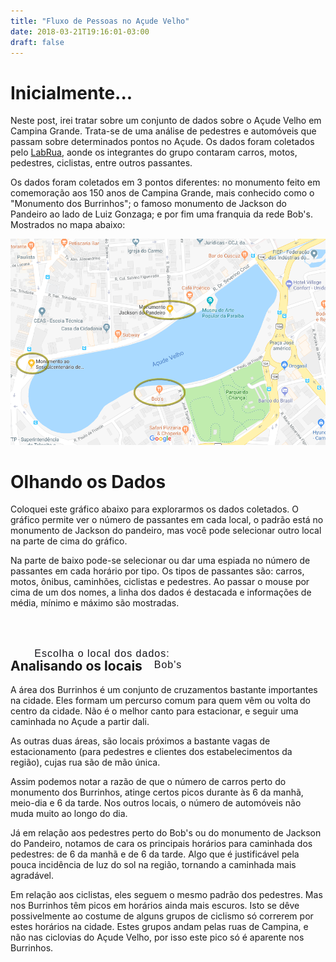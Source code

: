 ```yaml
---
title: "Fluxo de Pessoas no Açude Velho"
date: 2018-03-21T19:16:01-03:00
draft: false
---
```

<!-- markdownlint-disable MD033 -->
<style>
    @import url("https://fonts.googleapis.com/css?family=Oswald:500");
    #chart {
        position: relative;
    }
    
    div.placeOp {
        position: relative !important;
        width: 100%;
        top: 50px;
        text-align: center;
    }

    div.placeOp button,
    div.placeOp p {
        font-family: 'Oswald', sans-serif;
        font-style: regular;
        text-decoration: none;
        color: #16151b;
        margin: 0 15px;
        font-size: 16px;
        letter-spacing: 1px;
        position: relative;
        display: inline-block;
        border: none;
        padding: 0;
        background: none;
    }

    div.placeOp button:before {
        content: '';
        position: absolute;
        width: 100%;
        height: 3px;
        background: #16151b;
        top: 47%;
        animation: out 0.2s cubic-bezier(1, 0, 0.58, 0.97) 1 both;
    }

    div.placeOp button:hover:before,
    div.placeOp button.placeActive:before {
        animation: in 0.2s cubic-bezier(1, 0, 0.58, 0.97) 1 both;
    }

    #tooltip {
        position: absolute;
        width: 200px;
        height: auto;
        padding: 10px;
        background-color: white;
        -webkit-border-radius: 10px;
        -moz-border-radius: 10px;
        border-radius: 10px;
        -webkit-box-shadow: 4px 4px 10px rgba(0, 0, 0, 0.4);
        -moz-box-shadow: 4px 4px 10px rgba(0, 0, 0, 0.4);
        box-shadow: 4px 4px 10px rgba(0, 0, 0, 0.4);
        pointer-events: none;
    }

    #tooltip.hidden {
        display: none;
    }

    #tooltip p {
        margin: 0;
        font-family: sans-serif;
        font-size: 16px;
        line-height: 20px;
    }

    .legend {
        font-size: 16px;
        font-weight: bold;
        text-anchor: middle;
    }

    @keyframes in {
        0% {
            width: 0;
            left: 0;
            right: auto;
        }
        100% {
            left: 0;
            right: auto;
            width: 100%;
        }
    }

    @keyframes out {
        0% {
            width: 100%;
            left: auto;
            right: 0;
        }
        100% {
            width: 0;
            left: auto;
            right: 0;
        }
    }

    @keyframes show {
        0% {
            opacity: 0;
            transform: translateY(-10px);
        }
        100% {
            opacity: 1;
            transform: translateY(0);
        }
    }

    div.placeOp button:nth-child(1) {
        animation: show 0.2s 1.1s ease 1 both;
    }

    div.placeOp button:nth-child(2) {
        animation: show 0.2s 1.2s ease 1 both;
    }

    div.placeOp button:nth-child(3) {
        animation: show 0.2s 1.3s ease 1 both;
    }

    .name-unit {
        font-style: regular;
    }

    #xAxis, #yAxis {
        font-size: 8pt !important;
    }
</style>

# Inicialmente...

Neste post, irei tratar sobre um conjunto de dados sobre o Açude Velho em Campina Grande. Trata-se de uma análise de pedestres e automóveis que passam sobre determinados pontos no Açude. Os dados foram coletados pelo [LabRua](https://labrua.github.io/site-labrua/), aonde os integrantes do grupo contaram carros, motos, pedestres, ciclistas, entre outros passantes.

Os dados foram coletados em 3 pontos diferentes: no monumento feito em comemoração aos 150 anos de Campina Grande, mais conhecido como o "Monumento dos Burrinhos"; o famoso monumento de Jackson do Pandeiro ao lado de Luiz Gonzaga; e por fim uma franquia da rede Bob's. Mostrados no mapa abaixo:

![map](https://raw.githubusercontent.com/ddspog/neat-as-wine/master/static/images/acude-fluxo/map.png)

# Olhando os Dados

Coloquei este gráfico abaixo para explorarmos os dados coletados. O gráfico permite ver o número de passantes em cada local, o padrão está no monumento de Jackson do pandeiro, mas você pode selecionar outro local na parte de cima do gráfico.

Na parte de baixo pode-se selecionar ou dar uma espiada no número de passantes em cada horário por tipo. Os tipos de passantes são: carros, motos, ônibus, caminhões, ciclistas e pedestres. Ao passar o mouse por cima de um dos nomes, a linha dos dados é destacada e informações de média, mínimo e máximo são mostradas.

<div id="chart">
    <div class="placeOp">
        <p>Escolha o local dos dados:</p>
        <button id="burrinhos">Burrinhos</button>
        <button id="jackson" class="placeActive">Jackson</button>
        <button id="bobs">Bob's</button>
    </div>
    <div id="tooltip" class="hidden">
        <p><strong>Detalhes:</strong></p>
        <p>- Média: <span id="meanTip"></span></p>
        <p>- Mínimo: <span id="minTip"></span></p>
        <p>- Máximo: <span id="maxTip"></span></p>
    </div>
</div>

## Analisando os locais

A área dos Burrinhos é um conjunto de cruzamentos bastante importantes na cidade. Eles formam um percurso comum para quem vêm ou volta do centro da cidade. Não é o melhor canto para estacionar, e seguir uma caminhada no Açude a partir dali.

As outras duas áreas, são locais próximos a bastante vagas de estacionamento (para pedestres e clientes dos estabelecimentos da região), cujas rua são de mão única.

Assim podemos notar a razão de que o número de carros perto do monumento dos Burrinhos, atinge certos picos durante às 6 da manhã, meio-dia e 6 da tarde. Nos outros locais, o número de automóveis não muda muito ao longo do dia.

Já em relação aos pedestres perto do Bob's ou do monumento de Jackson do Pandeiro, notamos de cara os principais horários para caminhada dos pedestres: de 6 da manhã e de 6 da tarde. Algo que é justificável pela pouca incidência de luz do sol na região, tornando a caminhada mais agradável.

Em relação aos ciclistas, eles seguem o mesmo padrão dos pedestres. Mas nos Burrinhos têm picos em horários ainda mais escuros. Isto se dêve possivelmente ao costume de alguns grupos de ciclismo só correrem por estes horários na cidade. Estes grupos andam pelas ruas de Campina, e não nas ciclovias do Açude Velho, por isso este pico só é aparente nos Burrinhos.

<script src="https://d3js.org/d3.v4.min.js"></script>
<script src="scripts/acude-fluxo.js"></script>